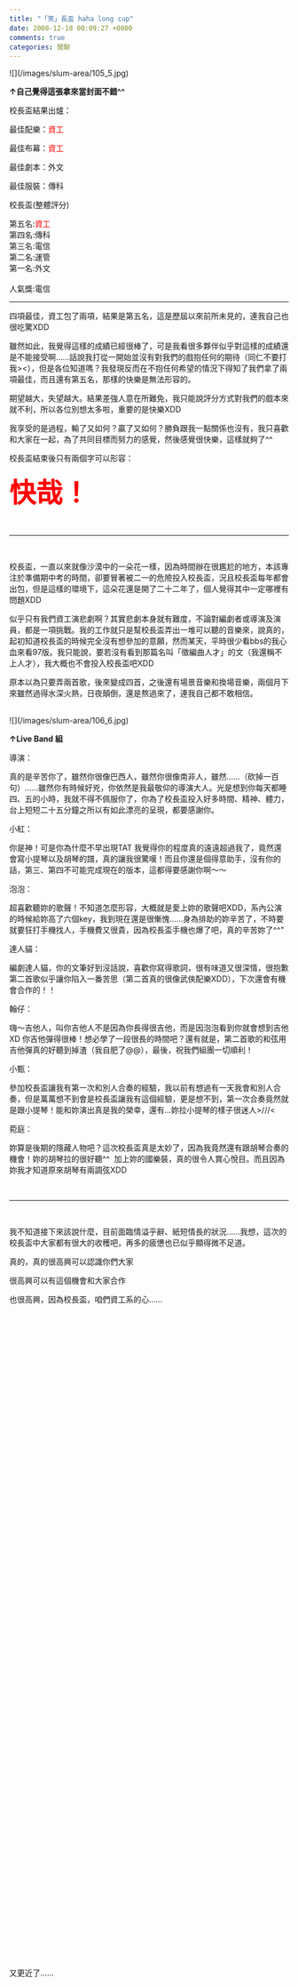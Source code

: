 ```yaml
---
title: "「笑」長盃 haha long cup"
date: 2008-12-18 00:09:27 +0800
comments: true
categories: 閒聊
---
```

<p>![](/images/slum-area/105_5.jpg)</p><p><b>&uarr;自己覺得這張拿來當封面不錯^^</b></p>
<p>校長盃結果出爐：</p><p>最佳配樂：<span style="color: #ff0000;">資工</span></p><p>最佳布幕：<span style="color: #ff0000;">資工</span></p><p>最佳劇本：外文</p><p>最佳服裝：傳科</p><p>校長盃(整體評分)</p><p>第五名:<span style="color: #ff0000;">資工</span><br />                第四名:傳科<br />              第三名:電信<br />                第二名:運管 <br />              第一名:外文<br /><br />人氣獎:電信</p><hr /><p>四項最佳，資工包了兩項，結果是第五名，這是歷屆以來前所未見的，連我自己也很吃驚XDD</p><p>雖然如此，我覺得這樣的成績已經很棒了，可是我看很多夥伴似乎對這樣的成績還是不能接受啊......話說我打從一開始並沒有對我們的戲抱任何的期待（同仁不要打我&gt;&lt;），但是各位知道嗎？我發現反而在不抱任何希望的情況下得知了我們拿了兩項最佳，而且還有第五名，那樣的快樂是無法形容的。</p><p>期望越大，失望越大。結果差強人意在所難免，我只能說評分方式對我們的戲本來就不利，所以各位別想太多啦，重要的是快樂XDD</p><p>我享受的是過程，輸了又如何？贏了又如何？勝負跟我一點關係也沒有，我只喜歡和大家在一起，為了共同目標而努力的感覺，然後感覺很快樂，這樣就夠了^^</p><p>校長盃結束後只有兩個字可以形容：</p><p><span style="color: #ff0000;"><b><span style="font-size: 36pt;">快哉！</span></b></span></p><p>&nbsp;</p><hr /><p>&nbsp;</p><p>校長盃，一直以來就像沙漠中的一朵花一樣，因為時間辦在很尷尬的地方，本該專注於準備期中考的時間，卻要冒著被二一的危險投入校長盃，況且校長盃每年都會出包，但是這樣的環境下，這朵花還是開了二十二年了，個人覺得其中一定哪裡有問題XDD</p><p>似乎只有我們資工演悲劇啊？其實悲劇本身就有難度，不論對編劇者或導演及演員，都是一項挑戰。我的工作就只是幫校長盃弄出一堆可以聽的音樂來，說真的，起初知道校長盃的時候完全沒有想參加的意願，然而某天，平時很少看bbs的我心血來看97版。我只能說，要若沒有看到那篇名叫「徵編曲人才」的文（我還稱不上人才），我大概也不會投入校長盃吧XDD</p><p>原本以為只要弄兩首歌，後來變成四首，之後還有場景音樂和換場音樂，兩個月下來雖然過得水深火熱，日夜顛倒，還是熬過來了，連我自己都不敢相信。</p><p><br />![](/images/slum-area/106_6.jpg)</p><p><b>&uarr;Live Band 組</b></p><p>導演：</p><p>真的是辛苦你了，雖然你很像巴西人，雖然你很像南非人，雖然......（砍掉一百句）......雖然你有時候好兇，你依然是我最敬仰的導演大人。光是想到你每天都睡四、五的小時，我就不得不佩服你了，你為了校長盃投入好多時間、精神、體力，台上短短二十五分鐘之所以有如此漂亮的呈現，都要感謝你。</p><p>小紅：</p><p>你是神！可是你為什麼不早出現TAT 我覺得你的程度真的遠遠超過我了，竟然還會寫小提琴以及胡琴的譜，真的讓我很驚嘆！而且你還是個得意助手，沒有你的話，第三、第四不可能完成現在的版本，這都得要感謝你啊～～</p><p>泡泡：</p><p>超喜歡聽妳的歌聲！不知道怎麼形容，大概就是愛上妳的歌聲吧XDD，系內公演的時候給妳高了六個key，我到現在還是很慚愧......身為排助的妳辛苦了，不時要就要狂打手機找人，手機費又很貴，因為校長盃手機也爆了吧，真的辛苦妳了^^"</p><p>達人貓：</p><p>編劇達人貓，你的文筆好到沒話說，喜歡你寫得歌詞，很有味道又很深情，很抱歉第二首歌似乎讓你陷入一番苦思（第二首真的很像武俠配樂XDD），下次還會有機會合作的！！</p><p>翰仔：</p><p>嗨～吉他人，叫你吉他人不是因為你長得很吉他，而是因泡泡看到你就會想到吉他XD 你吉他彈得很棒！想必學了一段很長的時間吧？還有就是，第二首歌的和弦用吉他彈真的好聽到掉渣（我自肥了@@），最後，祝我們組團一切順利！</p><p>小甄：</p><p>參加校長盃讓我有第一次和別人合奏的經驗，我以前有想過有一天我會和別人合奏，但是萬萬想不到會是校長盃讓我有這個經驗，更是想不到，第一次合奏竟然就是跟小提琴！能和妳演出真是我的榮幸，還有...妳拉小提琴的樣子很迷人&gt;///&lt;</p><p>菀庭：</p><p>妳算是後期的隱藏人物吧？這次校長盃真是太妙了，因為我竟然還有跟胡琴合奏的機會！妳的胡琴拉的很好聽^^&nbsp; 加上妳的國樂裝，真的很令人賞心悅目。而且因為妳我才知道原來胡琴有兩調弦XDD</p><p>&nbsp;</p><hr /><p>&nbsp;</p><p>我不知道接下來該說什麼，目前面臨情溢乎辭、紙短情長的狀況......我想，這次的校長盃中大家都有很大的收穫吧，再多的疲憊也已似乎顯得微不足道。</p><p>真的，真的很高興可以認識你們大家</p><p>很高興可以有這個機會和大家合作</p><p>也很高興，因為校長盃，咱們資工系的心......</p><p>&nbsp;</p><p>&nbsp;</p><p>&nbsp;</p><p>&nbsp;</p><p>&nbsp;</p><p>&nbsp;</p><p>&nbsp;</p><p>&nbsp;</p><p>&nbsp;</p><p>&nbsp;</p><p>&nbsp;</p><p>&nbsp;</p><p>&nbsp;</p><p>&nbsp;</p><p>&nbsp;</p><p>&nbsp;</p><p>&nbsp;</p><p>&nbsp;</p><p>&nbsp;</p><p>&nbsp;</p><p>&nbsp;</p><p>&nbsp;</p><p>&nbsp;</p><p>&nbsp;</p><p>&nbsp;</p><p>&nbsp;</p><p>&nbsp;</p><p>&nbsp;</p><p>&nbsp;</p><p>&nbsp;</p><p>&nbsp;</p><p>&nbsp;</p><p>&nbsp;</p><p>&nbsp;</p><p>&nbsp;</p><p>&nbsp;</p><p>&nbsp;</p><p>&nbsp;</p><p>又更近了......</p>
